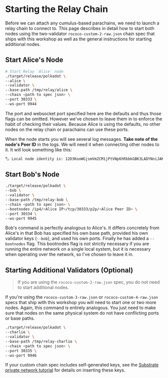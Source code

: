 # Starting the Relay Chain

Before we can attach any cumulus-based parachains, we need to launch a relay chain to connect to.
This page describes in detail how to start both nodes using the two-validator `rococo-custom-2-raw.json`
chain spec that ships with this workshop as well as the general instructions for starting additional
nodes.

## Start Alice's Node

```bash
# Start Relay `Alice` node
./target/release/polkadot \
--alice \
--validator \
--base-path /tmp/relay/alice \
--chain <path to spec json> \
--port 30333 \
--ws-port 9944
```

The port and websocket port specified here are the defaults and thus those flags can be omitted.
However we've chosen to leave them in to enforce the habit of checking their values. Because Alice
is using the defaults, no other nodes on the relay chain or parachains can use these ports.

When the node starts you will see several log messages. **Take note of the node's Peer ID**
in the logs. We will need it when connecting other nodes to it. It will look something like
this:

```bash
🏷 Local node identity is: 12D3KooWGjsmVmZCM1jPtVNp6hRbbkGBK3LADYNniJAKJ19NUYiq
```

## Start Bob's Node

```bash
./target/release/polkadot \
--bob \
--validator \
--base-path /tmp/relay-bob \
--chain <path to spec json> \
--bootnodes /ip4/<Alice IP>/tcp/30333/p2p/<Alice Peer ID> \
--port 30334 \
--ws-port 9945
```

Bob's command is perfectly analogous to Alice's. It differs concretely from Alice's in that Bob has
specified his own base path, provided his own validator keys (`--bob`), and used his own ports.
Finally he has added a `--bootnodes` flag. This bootnodes flag is not strictly necessary if you are
running the entire network on a single local system, but it is necessary when operating over the
network, so I've chosen to leave it in.

## Starting Additional Validators (Optional)

> If you are using the `rococo-custom-2-raw.json` spec, you do not need to start additional nodes.

If you're using the `rococo-custom-3-raw.json` or `rococo-custom-4-raw.json` specs that ship with this workshop you will
need to start one or two more nodes. Again, this command is entirely analogous. You just need to
make sure that nodes on the same physical system do not have conflicting ports or base paths.

```bash
./target/release/polkadot \
--charlie \
--validator \
--base-path /tmp/relay-charlie \
--chain <path to spec json> \
--port 30335 \
--ws-port 9946
```

If your custom chain spec includes self-generated keys, see the
[Substrate private network tutorial](https://substrate.dev/docs/en/tutorials/start-a-private-network/customchain#add-keys-to-keystore)
for details on inserting these keys.
